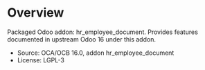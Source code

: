 # Overview

Packaged Odoo addon: hr_employee_document. Provides features documented in upstream Odoo 16 under this addon.

- Source: OCA/OCB 16.0, addon hr_employee_document
- License: LGPL-3
